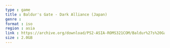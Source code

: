 ```yaml
---
type : game
title : Baldur's Gate - Dark Alliance (Japan)
genre : 
format : iso
region : asia
link : https://archive.org/download/PS2-ASIA-ROMS321COM/Baldur%27s%20Gate%20-%20Dark%20Alliance%20%28Japan%29.7z
size : 2.0GB
---
```

